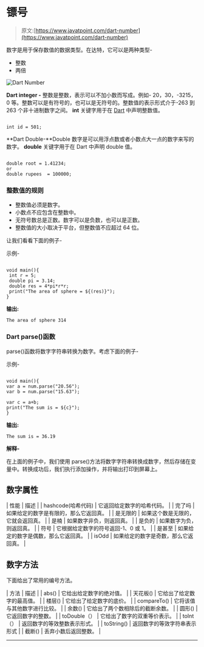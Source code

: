 # 镖号

> 原文:[https://www.javatpoint.com/dart-number](https://www.javatpoint.com/dart-number)

数字是用于保存数值的数据类型。在达特，它可以是两种类型-

*   整数
*   两倍

![Dart Number](../Images/ba0c50622773b13f82bbcea0b68e66b1.png)

**Dart integer -** 整数是整数，表示可以不加小数而写成。例如- 20，30，-3215，0 等。整数可以是有符号的，也可以是无符号的。整数值的表示形式介于-263 到 263 个非十进制数字之间。 **int** 关键字用于在 [Dart](https://www.javatpoint.com/dart-programming) 中声明整数值。

```

int id = 501; 

```

**Dart Double-**Double 数字是可以用浮点数或者小数点大一点的数字来写的数字。 **double** 关键字用于在 Dart 中声明 double 值。

```

double root = 1.41234;
or
double rupees  = 100000;

```

### 整数值的规则

*   整数值必须是数字。
*   小数点不应包含在整数中。
*   无符号数总是正数。数字可以是负数，也可以是正数。
*   整数值的大小取决于平台，但整数值不应超过 64 位。

让我们看看下面的例子-

示例-

```

void main(){  
 int r = 5;
 double pi = 3.14;
 double res = 4*pi*r*r;  
 print("The area of sphere = ${(res)}");
}

```

**输出:**

```
The area of sphere 314 

```

### Dart parse()函数

parse()函数将数字字符串转换为数字。考虑下面的例子-

示例-

```

void main(){
var a = num.parse("20.56");
var b = num.parse("15.63");

var c = a+b; 
print("The sum is = ${c}");
}

```

**输出:**

```
The sum is = 36.19

```

**解释-**

在上面的例子中，我们使用 parse()方法将数字字符串转换成数字，然后存储在变量中。转换成功后，我们执行添加操作，并将输出打印到屏幕上。

## 数字属性

| 性能 | 描述 |
| hashcode(哈希代码) | 它返回给定数字的哈希代码。 |
| 完了吗 | 如果给定的数字是有限的，那么它返回真。 |
| 是无限的 | 如果这个数是无限的，它就会返回真。 |
| 是楠 | 如果数字非负，则返回真。 |
| 是负的 | 如果数字为负，则返回真。 |
| 符号 | 它根据给定数字的符号返回-1、0 或 1。 |
| 是甚至 | 如果给定的数字是偶数，那么它返回真。 |
| isOdd | 如果给定的数字是奇数，那么它返回真。 |

## 数字方法

下面给出了常用的编号方法。

| 方法 | 描述 |
| abs() | 它给出给定数字的绝对值。 |
| 天花板() | 它给出了给定数字的最高值。 |
| 楼层() | 它给出了给定数字的底价。 |
| compareTo() | 它将该值与其他数字进行比较。 |
| 余数() | 它给出了两个数相除后的截断余数。 |
| 圆形() | 它返回数字的整数。 |
| toDouble（） | 它给出了数字的双重等价表示。 |
| toInt（） | 返回数字的等效整数表示形式。 |
| toString() | 返回数字的等效字符串表示形式 |
| 截断() | 丢弃小数后返回整数。 |

* * *